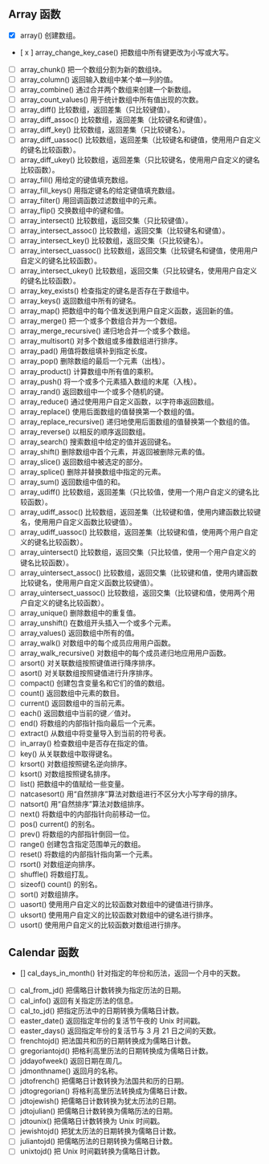 
## Array 函数
  - [x] array()	创建数组。
  - [ x ] array_change_key_case()	把数组中所有键更改为小写或大写。
  - [ ] array_chunk()	把一个数组分割为新的数组块。
  - [ ] array_column()	返回输入数组中某个单一列的值。
  - [ ] array_combine()	通过合并两个数组来创建一个新数组。
  - [ ] array_count_values()	用于统计数组中所有值出现的次数。
  - [ ] array_diff()	比较数组，返回差集（只比较键值）。
  - [ ] array_diff_assoc()	比较数组，返回差集（比较键名和键值）。
  - [ ] array_diff_key()	比较数组，返回差集（只比较键名）。
  - [ ] array_diff_uassoc()	比较数组，返回差集（比较键名和键值，使用用户自定义的键名比较函数）。
  - [ ] array_diff_ukey()	比较数组，返回差集（只比较键名，使用用户自定义的键名比较函数）。
  - [ ] array_fill()	用给定的键值填充数组。
  - [ ] array_fill_keys()	用指定键名的给定键值填充数组。
  - [ ] array_filter()	用回调函数过滤数组中的元素。
  - [ ] array_flip()	交换数组中的键和值。
  - [ ] array_intersect()	比较数组，返回交集（只比较键值）。
  - [ ] array_intersect_assoc()	比较数组，返回交集（比较键名和键值）。
  - [ ] array_intersect_key()	比较数组，返回交集（只比较键名）。
  - [ ] array_intersect_uassoc()	比较数组，返回交集（比较键名和键值，使用用户自定义的键名比较函数）。
  - [ ] array_intersect_ukey()	比较数组，返回交集（只比较键名，使用用户自定义的键名比较函数）。
  - [ ] array_key_exists()	检查指定的键名是否存在于数组中。
  - [ ] array_keys()	返回数组中所有的键名。
  - [ ] array_map()	把数组中的每个值发送到用户自定义函数，返回新的值。
  - [ ] array_merge()	把一个或多个数组合并为一个数组。
  - [ ] array_merge_recursive()	递归地合并一个或多个数组。
  - [ ] array_multisort()	对多个数组或多维数组进行排序。
  - [ ] array_pad()	用值将数组填补到指定长度。
  - [ ] array_pop()	删除数组的最后一个元素（出栈）。
  - [ ] array_product()	计算数组中所有值的乘积。
  - [ ] array_push()	将一个或多个元素插入数组的末尾（入栈）。
  - [ ] array_rand()	返回数组中一个或多个随机的键。
  - [ ] array_reduce()	通过使用用户自定义函数，以字符串返回数组。
  - [ ] array_replace()	使用后面数组的值替换第一个数组的值。
  - [ ] array_replace_recursive()	递归地使用后面数组的值替换第一个数组的值。
  - [ ] array_reverse()	以相反的顺序返回数组。
  - [ ] array_search()	搜索数组中给定的值并返回键名。
  - [ ] array_shift()	删除数组中首个元素，并返回被删除元素的值。
  - [ ] array_slice()	返回数组中被选定的部分。
  - [ ] array_splice()	删除并替换数组中指定的元素。
  - [ ] array_sum()	返回数组中值的和。
  - [ ] array_udiff()	比较数组，返回差集（只比较值，使用一个用户自定义的键名比较函数）。
  - [ ] array_udiff_assoc()	比较数组，返回差集（比较键和值，使用内建函数比较键名，使用用户自定义函数比较键值）。
  - [ ] array_udiff_uassoc()	比较数组，返回差集（比较键和值，使用两个用户自定义的键名比较函数）。
  - [ ] array_uintersect()	比较数组，返回交集（只比较值，使用一个用户自定义的键名比较函数）。
  - [ ] array_uintersect_assoc()	比较数组，返回交集（比较键和值，使用内建函数比较键名，使用用户自定义函数比较键值）。
  - [ ] array_uintersect_uassoc()	比较数组，返回交集（比较键和值，使用两个用户自定义的键名比较函数）。
  - [ ] array_unique()	删除数组中的重复值。
  - [ ] array_unshift()	在数组开头插入一个或多个元素。
  - [ ] array_values()	返回数组中所有的值。
  - [ ] array_walk()	对数组中的每个成员应用用户函数。
  - [ ] array_walk_recursive()	对数组中的每个成员递归地应用用户函数。
  - [ ] arsort()	对关联数组按照键值进行降序排序。
  - [ ] asort()	对关联数组按照键值进行升序排序。
  - [ ] compact()	创建包含变量名和它们的值的数组。
  - [ ] count()	返回数组中元素的数目。
  - [ ] current()	返回数组中的当前元素。
  - [ ] each()	返回数组中当前的键／值对。
  - [ ] end()	将数组的内部指针指向最后一个元素。
  - [ ] extract()	从数组中将变量导入到当前的符号表。
  - [ ] in_array()	检查数组中是否存在指定的值。
  - [ ] key()	从关联数组中取得键名。
  - [ ] krsort()	对数组按照键名逆向排序。
  - [ ] ksort()	对数组按照键名排序。
  - [ ] list()	把数组中的值赋给一些变量。
  - [ ] natcasesort()	用“自然排序”算法对数组进行不区分大小写字母的排序。
  - [ ] natsort()	用“自然排序”算法对数组排序。
  - [ ] next()	将数组中的内部指针向前移动一位。
  - [ ] pos()	current() 的别名。
  - [ ] prev()	将数组的内部指针倒回一位。
  - [ ] range()	创建包含指定范围单元的数组。
  - [ ] reset()	将数组的内部指针指向第一个元素。
  - [ ] rsort()	对数组逆向排序。
  - [ ] shuffle()	将数组打乱。
  - [ ] sizeof()	count() 的别名。
  - [ ] sort()	对数组排序。
  - [ ] uasort()	使用用户自定义的比较函数对数组中的键值进行排序。
  - [ ] uksort()	使用用户自定义的比较函数对数组中的键名进行排序。
  - [ ] usort()	使用用户自定义的比较函数对数组进行排序。

## Calendar 函数
  - [] cal_days_in_month()	针对指定的年份和历法，返回一个月中的天数。
  - [ ] cal_from_jd()	把儒略日计数转换为指定历法的日期。
  - [ ] cal_info()	返回有关指定历法的信息。
  - [ ] cal_to_jd()	把指定历法中的日期转换为儒略日计数。
  - [ ] easter_date()	返回指定年份的复活节午夜的 Unix 时间戳。
  - [ ] easter_days()	返回指定年份的复活节与 3 月 21 日之间的天数。
  - [ ] frenchtojd()	把法国共和历的日期转换成为儒略日计数。
  - [ ] gregoriantojd()	把格利高里历法的日期转换成为儒略日计数。
  - [ ] jddayofweek()	返回日期在周几。
  - [ ] jdmonthname()	返回月的名称。
  - [ ] jdtofrench()	把儒略日计数转换为法国共和历的日期。
  - [ ] jdtogregorian()	将格利高里历法转换成为儒略日计数。
  - [ ] jdtojewish()	把儒略日计数转换为犹太历法的日期。
  - [ ] jdtojulian()	把儒略日计数转换为儒略历法的日期。
  - [ ] jdtounix()	把儒略日计数转换为 Unix 时间戳。
  - [ ] jewishtojd()	把犹太历法的日期转换为儒略日计数。
  - [ ] juliantojd()	把儒略历法的日期转换为儒略日计数。
  - [ ] unixtojd()	把 Unix 时间戳转换为儒略日计数。
